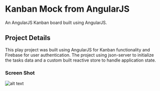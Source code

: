 # Kanban Mock from AngularJS

An AngularJS Kanban board built using AngularJS.

## Project Details

This play project was built using AngularJS for Kanban functionality and Firebase for user authentication. The project using json-server to initialize the tasks data and a custom built reactive store to handle application state.

### Screen Shot
![alt text](https://github.com/aaronbalthaser/kanban/branch/kanban-screenshot.png)
